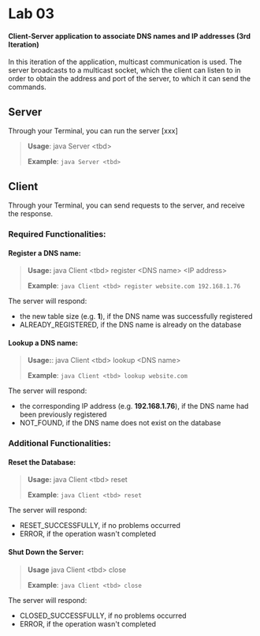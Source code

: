 # Lab 03

#### Client-Server application to associate DNS names and IP addresses (3rd Iteration)

In this iteration of the application, multicast communication is used. The server broadcasts to a multicast socket, which the client can listen to in order to obtain the address and port of the server, to which it can send the commands.

## Server
Through your Terminal, you can run the server \[xxx\]

> **Usage**: java Server \<tbd>
>
> **Example**: `java Server <tbd>`

## Client
Through your Terminal, you can send requests to the server, and receive the response.

### Required Functionalities:

#### Register a DNS name:

> **Usage:** java Client \<tbd> register \<DNS name> \<IP address>
>
> **Example**: `java Client <tbd> register website.com 192.168.1.76`
 
The server will respond:
- the new table size (e.g. **1**), if the DNS name was successfully registered
- ALREADY_REGISTERED, if the DNS name is already on the database

#### Lookup a DNS name:

> **Usage:**: java Client \<tbd> lookup \<DNS name>
>
> **Example**: `java Client <tbd> lookup website.com`

The server will respond:
- the corresponding IP address (e.g. **192.168.1.76**), if the DNS name had been previously registered
- NOT_FOUND, if the DNS name does not exist on the database

### Additional Functionalities:

#### Reset the Database:

> **Usage:** java Client \<tbd> reset
>
> **Example**: `java Client <tbd> reset`

The server will respond:
- RESET_SUCCESSFULLY, if no problems occurred
- ERROR, if the operation wasn't completed

#### Shut Down the Server:

> **Usage** java Client \<tbd> close
>
> **Example**: `java Client <tbd> close`

The server will respond:
- CLOSED_SUCCESSFULLY, if no problems occurred
- ERROR, if the operation wasn't completed
